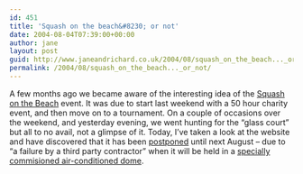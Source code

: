 ```yaml
---
id: 451
title: 'Squash on the beach&#8230; or not'
date: 2004-08-04T07:39:00+00:00
author: jane
layout: post
guid: http://www.janeandrichard.co.uk/2004/08/squash_on_the_beach..._or_not
permalink: /2004/08/squash_on_the_beach..._or_not/
---
```

A few months ago we became aware of the interesting idea of the [Squash on the Beach](http://www.squashonthebeach.com/) event. It was due to start last weekend with a 50 hour charity event, and then move on to a tournament. On a couple of occasions over the weekend, and yesterday evening, we went hunting for the &#8220;glass court&#8221; but all to no avail, not a glimpse of it. Today, I&#8217;ve taken a look at the website and have discovered that it has been [postponed](http://www.squashonthebeach.com/news.php?newsid=35) until next August &#8211; due to &#8220;a failure by a third party contractor&#8221; when it will be held in a [specially commisioned air-conditioned dome](http://www.squashonthebeach.com/showimage.php?img=30_07_dome.jpg).